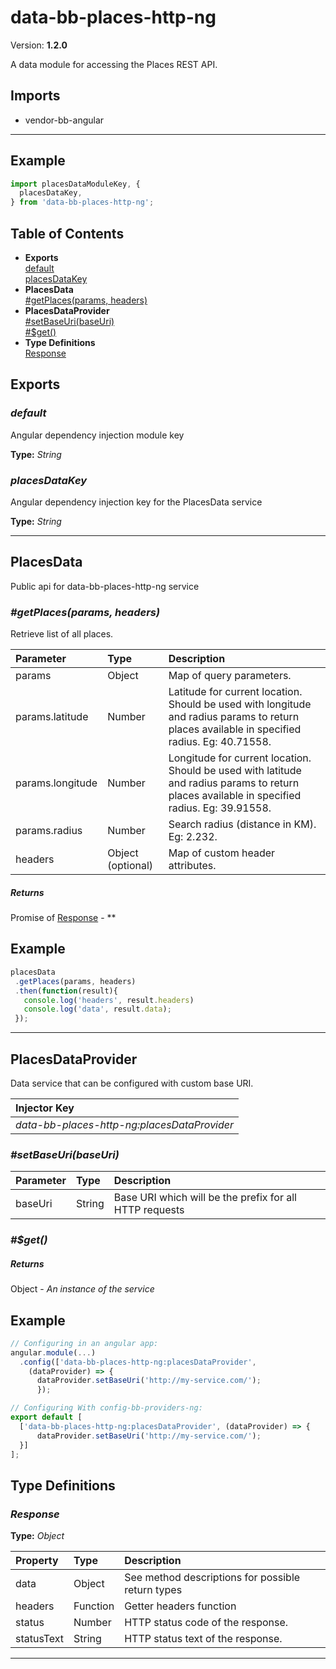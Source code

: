 # data-bb-places-http-ng


Version: **1.2.0**

A data module for accessing the Places REST API.

## Imports

* vendor-bb-angular

---

## Example

```javascript
import placesDataModuleKey, {
  placesDataKey,
} from 'data-bb-places-http-ng';
```

## Table of Contents
- **Exports**<br/>    <a href="#default">default</a><br/>    <a href="#placesDataKey">placesDataKey</a><br/>
- **PlacesData**<br/>    <a href="#PlacesData_getPlaces">#getPlaces(params, headers)</a><br/>
- **PlacesDataProvider**<br/>    <a href="#PlacesDataProvider_setBaseUri">#setBaseUri(baseUri)</a><br/>    <a href="#PlacesDataProvider_$get">#$get()</a><br/>
- **Type Definitions**<br/>    <a href="#Response">Response</a><br/>

## Exports

### <a name="default"></a>*default*

Angular dependency injection module key

**Type:** *String*

### <a name="placesDataKey"></a>*placesDataKey*

Angular dependency injection key for the PlacesData service

**Type:** *String*


---

## PlacesData

Public api for data-bb-places-http-ng service

### <a name="PlacesData_getPlaces"></a>*#getPlaces(params, headers)*

Retrieve list of all places.

| Parameter | Type | Description |
| :-- | :-- | :-- |
| params | Object | Map of query parameters. |
| params.latitude | Number | Latitude for current location. Should be used with longitude and radius params to return places available in specified radius. Eg: 40.71558. |
| params.longitude | Number | Longitude for current location. Should be used with latitude and radius params to return places available in specified radius. Eg: 39.91558. |
| params.radius | Number | Search radius (distance in KM). Eg: 2.232. |
| headers | Object (optional) | Map of custom header attributes. |

##### Returns

Promise of [Response](#Response) - **

## Example

```javascript
placesData
 .getPlaces(params, headers)
 .then(function(result){
   console.log('headers', result.headers)
   console.log('data', result.data);
 });
```

---

## PlacesDataProvider

Data service that can be configured with custom base URI.

| Injector Key |
| :-- |
| *data-bb-places-http-ng:placesDataProvider* |


### <a name="PlacesDataProvider_setBaseUri"></a>*#setBaseUri(baseUri)*


| Parameter | Type | Description |
| :-- | :-- | :-- |
| baseUri | String | Base URI which will be the prefix for all HTTP requests |

### <a name="PlacesDataProvider_$get"></a>*#$get()*


##### Returns

Object - *An instance of the service*

## Example

```javascript
// Configuring in an angular app:
angular.module(...)
  .config(['data-bb-places-http-ng:placesDataProvider',
    (dataProvider) => {
      dataProvider.setBaseUri('http://my-service.com/');
      });

// Configuring With config-bb-providers-ng:
export default [
  ['data-bb-places-http-ng:placesDataProvider', (dataProvider) => {
      dataProvider.setBaseUri('http://my-service.com/');
  }]
];
```

## Type Definitions


### <a name="Response"></a>*Response*


**Type:** *Object*


| Property | Type | Description |
| :-- | :-- | :-- |
| data | Object | See method descriptions for possible return types |
| headers | Function | Getter headers function |
| status | Number | HTTP status code of the response. |
| statusText | String | HTTP status text of the response. |

---
